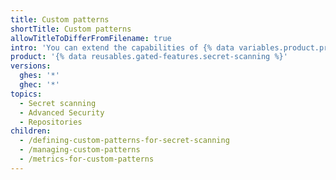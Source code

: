 ```yaml
---
title: Custom patterns
shortTitle: Custom patterns
allowTitleToDifferFromFilename: true
intro: 'You can extend the capabilities of {% data variables.product.prodname_secret_scanning %} to search for your own patterns. These custom patterns can range from your service API keys to connection strings into cloud resources.'
product: '{% data reusables.gated-features.secret-scanning %}'
versions:
  ghes: '*'
  ghec: '*'
topics:
  - Secret scanning
  - Advanced Security
  - Repositories
children:
  - /defining-custom-patterns-for-secret-scanning
  - /managing-custom-patterns
  - /metrics-for-custom-patterns
---
```


